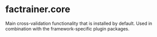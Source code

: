 # factrainer.core

Main cross-validation functionality that is installed by default. Used in combination with the framework-specific plugin packages.
